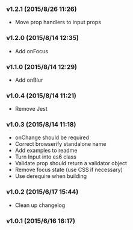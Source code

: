 ### v1.2.1	(2015/8/26 11:26)
* Move prop handlers to input props

### v1.2.0	(2015/8/14 12:35)
* Add onFocus

### v1.1.0	(2015/8/14 12:29)
* Add onBlur

### v1.0.4	(2015/8/14 11:21)
* Remove Jest

### v1.0.3	(2015/8/14 11:18)
* onChange should be required
* Correct browserify standalone name
* Add examples to readme
* Turn Input into es6 class
* Validate prop should return a validator object
* Remove focus state (use CSS if necessary)
* Use derequire when building

### v1.0.2	(2015/6/17 15:44)
* Clean up changelog

### v1.0.1	(2015/6/16 16:17)
